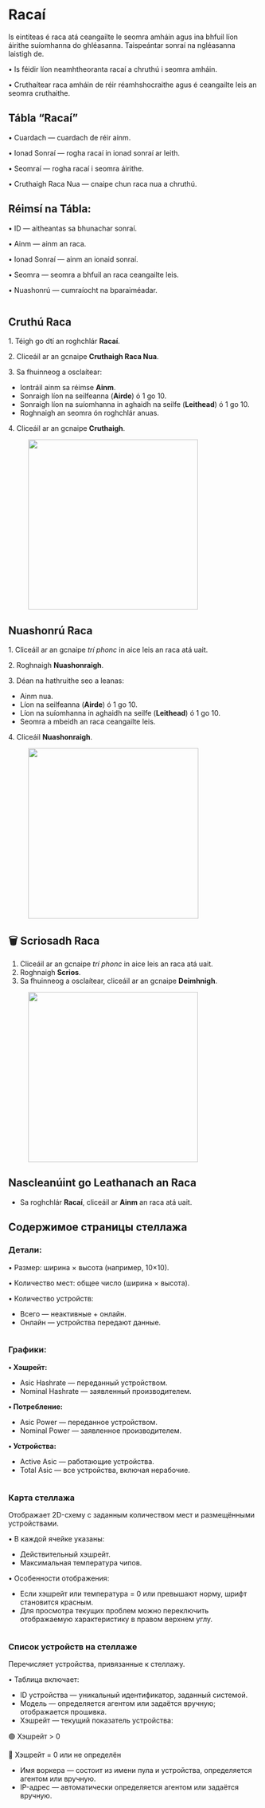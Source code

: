 # Racaí

Is eintiteas é raca atá ceangailte le seomra amháin agus ina bhfuil líon áirithe suíomhanna do ghléasanna. Taispeántar sonraí na ngléasanna laistigh de.

• Is féidir líon neamhtheoranta racaí a chruthú i seomra amháin.

• Cruthaítear raca amháin de réir réamhshocraithe agus é ceangailte leis an seomra cruthaithe.

## **Tábla “Racaí”**

• Cuardach — cuardach de réir ainm.

• Ionad Sonraí — rogha racaí in ionad sonraí ar leith.

• Seomraí — rogha racaí i seomra áirithe.

• Cruthaigh Raca Nua — cnaipe chun raca nua a chruthú.

## Réimsí na Tábla:

• ID — aitheantas sa bhunachar sonraí.

• Ainm — ainm an raca.

• Ionad Sonraí — ainm an ionaid sonraí.

• Seomra — seomra a bhfuil an raca ceangailte leis.

• Nuashonrú — cumraíocht na bparaiméadar.

<figure><img src="../../.gitbook/assets/image (4).png" alt=""><figcaption></figcaption></figure>

## **Cruthú Raca**

1\. Téigh go dtí an roghchlár **Racaí**.

2\. Cliceáil ar an gcnaipe **Cruthaigh Raca Nua**.

3\. Sa fhuinneog a osclaítear:

* Iontráil ainm sa réimse **Ainm**.
* Sonraigh líon na seilfeanna (**Airde**) ó 1 go 10.
* Sonraigh líon na suíomhanna in aghaidh na seilfe (**Leithead**) ó 1 go 10.
* Roghnaigh an seomra ón roghchlár anuas.

4\. Cliceáil ar an gcnaipe **Cruthaigh**.

<figure><img src="../../.gitbook/assets/image (1) (1).png" alt="" width="341"><figcaption></figcaption></figure>

## **Nuashonrú Raca**

1\. Cliceáil ar an gcnaipe _trí phonc_ in aice leis an raca atá uait.

2\. Roghnaigh **Nuashonraigh**.

3\. Déan na hathruithe seo a leanas:

* Ainm nua.
* Líon na seilfeanna (**Airde**) ó 1 go 10.
* Líon na suíomhanna in aghaidh na seilfe (**Leithead**) ó 1 go 10.
* Seomra a mbeidh an raca ceangailte leis.

4\. Cliceáil **Nuashonraigh**.

<figure><img src="../../.gitbook/assets/image (2) (1).png" alt="" width="342"><figcaption></figcaption></figure>

## **🗑️ Scriosadh Raca** <a href="#udalenie-data-centra" id="udalenie-data-centra"></a>

1. Cliceáil ar an gcnaipe _trí phonc_ in aice leis an raca atá uait.
2. Roghnaigh **Scrios**.
3. Sa fhuinneog a osclaítear, cliceáil ar an gcnaipe **Deimhnigh**.

<figure><img src="../../.gitbook/assets/image (3) (1).png" alt="" width="341"><figcaption></figcaption></figure>

## **Nascleanúint go Leathanach an Raca**

* Sa roghchlár **Racaí**, cliceáil ar **Ainm** an raca atá uait.

## **Содержимое страницы стеллажа**

### **Детали:**

• Размер: ширина × высота (например, 10×10).

• Количество мест: общее число (ширина × высота).

• Количество устройств:

* Всего — неактивные + онлайн.
* Онлайн — устройства передают данные.

<figure><img src="../../.gitbook/assets/image.png" alt=""><figcaption></figcaption></figure>

### **Графики:**

**• Хэшрейт:**

* Asic Hashrate — переданный устройством.
* Nominal Hashrate — заявленный производителем.

**• Потребление:**

* Asic Power — переданное устройством.
* Nominal Power — заявленное производителем.

**• Устройства:**

* Active Asic — работающие устройства.
* Total Asic — все устройства, включая нерабочие.

<figure><img src="../../.gitbook/assets/image (1).png" alt=""><figcaption></figcaption></figure>

### **Карта стеллажа**

Отображает 2D-схему с заданным количеством мест и размещёнными устройствами.

• В каждой ячейке указаны:

* Действительный хэшрейт.
* Максимальная температура чипов.

• Особенности отображения:

* Если хэшрейт или температура = 0 или превышают норму, шрифт становится красным.
* Для просмотра текущих проблем можно переключить отображаемую характеристику в правом верхнем углу.

<figure><img src="../../.gitbook/assets/image (2).png" alt=""><figcaption></figcaption></figure>

### **Список устройств на стеллаже**

Перечисляет устройства, привязанные к стеллажу.

• Таблица включает:

* ID устройства — уникальный идентификатор, заданный системой.
* Модель — определяется агентом или задаётся вручную; отображается прошивка.
* Хэшрейт — текущий показатель устройства:

🟢 Хэшрейт > 0

🔴 Хэшрейт = 0 или не определён

* Имя воркера — состоит из имени пула и устройства, определяется агентом или вручную.
* IP-адрес — автоматически определяется агентом или задаётся вручную.

<figure><img src="../../.gitbook/assets/image (3).png" alt=""><figcaption></figcaption></figure>
